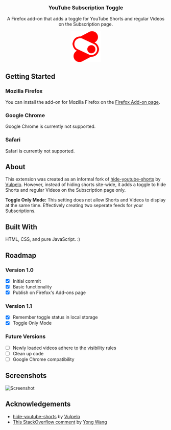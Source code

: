 <div align="center">
    <h3 align="center">YouTube Subscription Toggle</h3>
    <p align="center">A Firefox add-on that adds a toggle for YouTube Shorts and regular Videos on the Subscription page.</p>
    <img src="https://github.com/snab43/youtube-shorts-toggle/blob/develop/icons/icon-96.png?raw=true">
</div>

## Getting Started

### Mozilla Firefox

You can install the add-on for Mozilla Firefox on the [Firefox Add-on page](https://addons.mozilla.org/en-US/firefox/addon/youtube-subscription-toggle/).

### Google Chrome

Google Chrome is currently not supported.

### Safari

Safari is currently not supported.

## About
This extension was created as an informal fork of [hide-youtube-shorts](https://github.com/Vulpelo/hide-youtube-shorts/) by [Vulpelo](https://github.com/Vulpelo). However, instead of hiding shorts site-wide, it adds a toggle to hide Shorts and regular Videos on the Subscription page only.

**Toggle Only Mode:** This setting does not allow Shorts and Videos to display at the same time. Effectively creating two seperate feeds for your Subscriptions.

## Built With

HTML, CSS, and pure JavaScript. :)

## Roadmap

### Version 1.0

- [X] Initial commit
- [X] Basic functionality
- [X] Publish on Firefox's Add-ons page

### Version 1.1

- [X] Remember toggle status in local storage
- [X] Toggle Only Mode

### Future Versions

- [ ] Newly loaded videos adhere to the visibility rules
- [ ] Clean up code
- [ ] Google Chrome compatibility

## Screenshots

![Screenshot](https://addons.mozilla.org/user-media/previews/full/278/278816.png)

## Acknowledgements
- [hide-youtube-shorts](https://github.com/Vulpelo/hide-youtube-shorts/) by [Vulpelo](https://github.com/Vulpelo)
- [This StackOverflow comment](https://stackoverflow.com/a/61511955) by [Yong Wang](https://stackoverflow.com/users/4556536/yong-wang)
